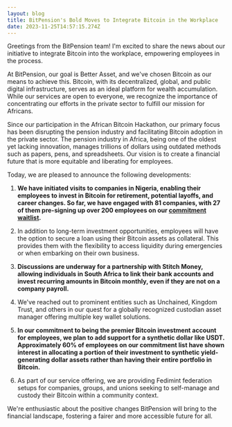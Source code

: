 ```yaml
---
layout: blog
title: BitPension's Bold Moves to Integrate Bitcoin in the Workplace
date: 2023-11-25T14:57:15.274Z
---
```

Greetings from the BitPension team! I'm excited to share the news about our initiative to integrate Bitcoin into the workplace, empowering employees in the process.

At BitPension, our goal is Better Asset, and we've chosen Bitcoin as our means to achieve this. Bitcoin, with its decentralized, global, and public digital infrastructure, serves as an ideal platform for wealth accumulation. While our services are open to everyone, we recognize the importance of concentrating our efforts in the private sector to fulfill our mission for Africans.

Since our participation in the African Bitcoin Hackathon, our primary focus has been disrupting the pension industry and facilitating Bitcoin adoption in the private sector. The pension industry in Africa, being one of the oldest yet lacking innovation, manages trillions of dollars using outdated methods such as papers, pens, and spreadsheets. Our vision is to create a financial future that is more equitable and liberating for employees.

Today, we are pleased to announce the following developments:

1. **We have initiated visits to companies in Nigeria, enabling their employees to invest in Bitcoin for retirement, potential layoffs, and career changes. So far, we have engaged with 81 companies, with 27 of them pre-signing up over 200 employees on our [commitment waitlist](https://tally.so/r/mY4MR5).**

2. In addition to long-term investment opportunities, employees will have the option to secure a loan using their Bitcoin assets as collateral. This provides them with the flexibility to access liquidity during emergencies or when embarking on their own business.

3. **Discussions are underway for a partnership with Stitch Money, allowing individuals in South Africa to link their bank accounts and invest recurring amounts in Bitcoin monthly, even if they are not on a company payroll.**

4. We've reached out to prominent entities such as Unchained, Kingdom Trust, and others in our quest for a globally recognized custodian asset manager offering multiple key wallet solutions.

5. **In our commitment to being the premier Bitcoin investment account for employees, we plan to add support for a synthetic dollar like USDT. Approximately 60% of employees on our commitment list have shown interest in allocating a portion of their investment to synthetic yield-generating dollar assets rather than having their entire portfolio in Bitcoin.**

6. As part of our service offering, we are providing Fedimint federation setups for companies, groups, and unions seeking to self-manage and custody their Bitcoin within a community context.

We're enthusiastic about the positive changes BitPension will bring to the financial landscape, fostering a fairer and more accessible future for all. 